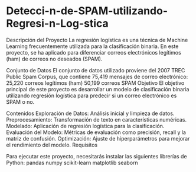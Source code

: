 # Detecci-n-de-SPAM-utilizando-Regresi-n-Log-stica
Descripción del Proyecto
La regresión logística es una técnica de Machine Learning frecuentemente utilizada para la clasificación binaria. En este proyecto, se ha aplicado para diferenciar correos electrónicos legítimos (ham) de correos no deseados (SPAM).

Conjunto de Datos
El conjunto de datos utilizado proviene del 2007 TREC Public Spam Corpus, que contiene 75,419 mensajes de correo electrónico:
25,220 correos legítimos (ham)
50,199 correos SPAM
Objetivo
El objetivo principal de este proyecto es desarrollar un modelo de clasificación binaria utilizando regresión logística para predecir si un correo electrónico es SPAM o no.

Contenidos
Exploración de Datos: Análisis inicial y limpieza de datos.
Preprocesamiento: Transformación de texto en características numéricas.
Modelado: Aplicación de regresión logística para la clasificación.
Evaluación del Modelo: Métricas de evaluación como precisión, recall y la matriz de confusión.
Optimización: Ajuste de hiperparámetros para mejorar el rendimiento del modelo.
Requisitos

Para ejecutar este proyecto, necesitarás instalar las siguientes librerías de Python:
pandas
numpy
scikit-learn
matplotlib
seaborn
